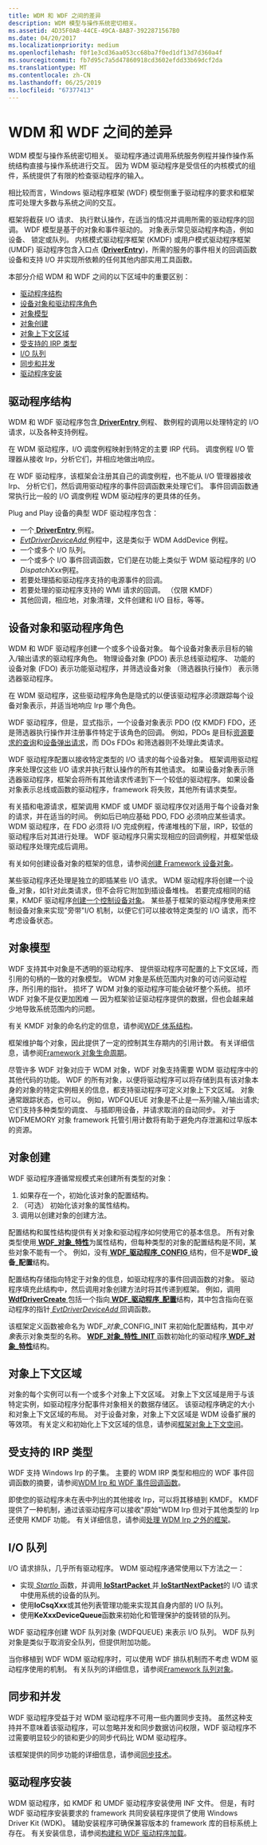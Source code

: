 ```yaml
---
title: WDM 和 WDF 之间的差异
description: WDM 模型与操作系统密切相关。
ms.assetid: 4D35F0AB-44CE-49CA-8AB7-3922871567B0
ms.date: 04/20/2017
ms.localizationpriority: medium
ms.openlocfilehash: f0f1e3cd36aa053cc68ba7f0ed1df13d7d360a4f
ms.sourcegitcommit: fb7d95c7a5d47860918cd3602efdd33b69dcf2da
ms.translationtype: MT
ms.contentlocale: zh-CN
ms.lasthandoff: 06/25/2019
ms.locfileid: "67377413"
---
```

# <a name="differences-between-wdm-and-wdf"></a>WDM 和 WDF 之间的差异


WDM 模型与操作系统密切相关。 驱动程序通过调用系统服务例程并操作操作系统结构直接与操作系统进行交互。 因为 WDM 驱动程序是受信任的内核模式的组件，系统提供了有限的检查驱动程序的输入。

相比较而言，Windows 驱动程序框架 (WDF) 模型侧重于驱动程序的要求和框架库可处理大多数与系统之间的交互。

框架将截获 I/O 请求、 执行默认操作，在适当的情况并调用所需的驱动程序的回调。 WDF 模型是基于的对象和事件驱动的。 对象表示常见驱动程序构造，例如设备、 锁定或队列。 内核模式驱动程序框架 (KMDF) 或用户模式驱动程序框架 (UMDF) 驱动程序包含入口点 ([**DriverEntry**](https://docs.microsoft.com/windows-hardware/drivers/wdf/driverentry-for-kmdf-drivers))，所需的服务的事件相关的回调函数设备和支持 I/O 并实现所依赖的任何其他内部实用工具函数。

本部分介绍 WDM 和 WDF 之间的以下区域中的重要区别：

-   [驱动程序结构](#driver-structure)
-   [设备对象和驱动程序角色](#device-objects-and-driver-roles)
-   [对象模型](#object-model)
-   [对象创建](#object-creation)
-   [对象上下文区域](#object-context-area)
-   [受支持的 IRP 类型](#supported-irp-types)
-   [I/O 队列](#io-queues)
-   [同步和并发](#synchronization-and-concurrency)
-   [驱动程序安装](#driver-installation)

## <a name="driver-structure"></a>驱动程序结构


WDM 和 WDF 驱动程序包含[ **DriverEntry** ](https://docs.microsoft.com/windows-hardware/drivers/wdf/driverentry-for-kmdf-drivers)例程、 数例程的调用以处理特定的 I/O 请求，以及各种支持例程。

在 WDM 驱动程序，I/O 调度例程映射到特定的主要 IRP 代码。 调度例程 I/O 管理器从接收 Irp，分析它们，并相应地做出响应。

在 WDF 驱动程序，该框架会注册其自己的调度例程，也不能从 I/O 管理器接收 Irp、 分析它们，然后调用驱动程序的事件回调函数来处理它们。 事件回调函数通常执行比一般的 I/O 调度例程 WDM 驱动程序的更具体的任务。

Plug and Play 设备的典型 WDF 驱动程序包含：

-   一个[ **DriverEntry** ](https://docs.microsoft.com/windows-hardware/drivers/wdf/driverentry-for-kmdf-drivers)例程。
-   [ *EvtDriverDeviceAdd* ](https://docs.microsoft.com/windows-hardware/drivers/ddi/content/wdfdriver/nc-wdfdriver-evt_wdf_driver_device_add)例程中，这是类似于 WDM AddDevice 例程。
-   一个或多个 I/O 队列。
-   一个或多个 I/O 事件回调函数，它们是在功能上类似于 WDM 驱动程序的 I/O *DispatchXxx*例程。
-   若要处理插和驱动程序支持的电源事件的回调。
-   若要处理的驱动程序支持的 WMI 请求的回调。 （仅限 KMDF）
-   其他回调，相应地，对象清理，文件创建和 I/O 目标，等等。

## <a name="device-objects-and-driver-roles"></a>设备对象和驱动程序角色


WDM 和 WDF 驱动程序创建一个或多个设备对象。 每个设备对象表示目标的输入/输出请求的驱动程序角色。 物理设备对象 (PDO) 表示总线驱动程序、 功能的设备对象 (FDO) 表示功能驱动程序，并筛选设备对象 （筛选器执行操作） 表示筛选器驱动程序。

在 WDM 驱动程序，这些驱动程序角色是隐式的以便该驱动程序必须跟踪每个设备对象表示，并适当地响应 Irp 哪个角色。

WDF 驱动程序，但是，显式指示，一个设备对象表示 PDO (仅 KMDF) FDO，还是筛选器执行操作并注册事件特定于该角色的回调。 例如，PDOs 是目标[资源要求的查询](creating-a-resource-requirements-list.md)和[设备弹出请求](supporting-ejectable-devices.md)，而 DOs FDOs 和筛选器则不处理此类请求。

WDF 驱动程序配置以接收特定类型的 I/O 请求的每个设备对象。 框架调用驱动程序来处理仅这些 I/O 请求并执行默认操作的所有其他请求。 如果设备对象表示筛选器驱动程序，框架会将所有其他请求传递到下一个较低的驱动程序。 如果设备对象表示总线或函数的驱动程序，framework 将失败，其他所有请求类型。

有关插和电源请求，框架调用 KMDF 或 UMDF 驱动程序仅对适用于每个设备对象的请求，并在适当的时间。 例如后已响应基础 PDO, FDO 必须响应某些请求。 WDM 驱动程序，在 FDO 必须将 I/O 完成例程，传递堆栈的下层，IRP，较低的驱动程序后对其进行处理。 WDF 驱动程序只需实现相应的回调例程，并框架低级驱动程序处理完成后调用。

有关如何创建设备对象的框架的信息，请参阅[创建 Framework 设备对象](creating-a-framework-device-object.md)。

某些驱动程序还处理是独立的即插某些 I/O 请求。 WDM 驱动程序将创建一个设备\_对象，如针对此类请求，但不会将它附加到插设备堆栈。 若要完成相同的结果，KMDF 驱动程序[创建一个控制设备对象](using-control-device-objects.md)。 某些基于框架的驱动程序使用来控制设备对象来实现"旁带"I/O 机制，以便它们可以接收特定类型的 I/O 请求，而不考虑设备状态。

## <a name="object-model"></a>对象模型


WDF 支持其中对象是不透明的驱动程序、 提供驱动程序可配置的上下文区域，而引用的句柄的一致的对象模型。 WDM 对象是系统范围内对象的可访问驱动程序，所引用的指针。 损坏了 WDM 对象的驱动程序可能会破坏整个系统。 损坏 WDF 对象不是仅更加困难 — 因为框架验证驱动程序提供的数据，但也会越来越少地导致系统范围内的问题。

有关 KMDF 对象的命名约定的信息，请参阅[WDF 体系结构](kernel-mode-driver-framework-architecture.md)。

框架维护每个对象，因此提供了一定的控制其生存期内的引用计数。 有关详细信息，请参阅[Framework 对象生命周期](framework-object-life-cycle.md)。

尽管许多 WDF 对象对应于 WDM 对象，WDF 对象支持需要 WDM 驱动程序中的其他代码的功能。 WDF 的所有对象，以便将驱动程序可以将存储到具有该对象本身的对象的特定实例相关的信息，都支持驱动程序可定义对象上下文区域。 对象通常跟踪状态，也可以。 例如，WDFQUEUE 对象是不止是一系列输入/输出请求;它们支持多种类型的调度、 与插即用设备，并请求取消的自动同步。 对于 WDFMEMORY 对象 framework 托管引用计数将有助于避免内存泄漏和过早版本的资源。

## <a name="object-creation"></a>对象创建


WDF 驱动程序遵循常规模式来创建所有类型的对象：

1.  如果存在一个，初始化该对象的配置结构。
2.  （可选） 初始化该对象的属性结构。
3.  调用以创建对象的创建方法。

配置结构和属性结构提供有关对象和驱动程序如何使用它的基本信息。 所有对象类型使用[ **WDF\_对象\_特性**](https://docs.microsoft.com/windows-hardware/drivers/ddi/content/wdfobject/ns-wdfobject-_wdf_object_attributes)为属性结构，但每种类型的对象的配置结构是不同，某些对象不能有一个。 例如，没有[ **WDF\_驱动程序\_CONFIG** ](https://docs.microsoft.com/windows-hardware/drivers/ddi/content/wdfdriver/ns-wdfdriver-_wdf_driver_config)结构，但不是**WDF\_设备\_配置**结构。

配置结构存储指向特定于对象的信息，如驱动程序的事件回调函数的对象。 驱动程序填充此结构中，然后调用对象创建方法时将其传递到框架。 例如，调用[ **WdfDriverCreate** ](https://docs.microsoft.com/windows-hardware/drivers/ddi/content/wdfdriver/nf-wdfdriver-wdfdrivercreate)包括一个指向[ **WDF\_驱动程序\_配置**](https://docs.microsoft.com/windows-hardware/drivers/ddi/content/wdfdriver/ns-wdfdriver-_wdf_driver_config)结构，其中包含指向在驱动程序的指针[ *EvtDriverDeviceAdd* ](https://docs.microsoft.com/windows-hardware/drivers/ddi/content/wdfdriver/nc-wdfdriver-evt_wdf_driver_device_add)回调函数。

该框架定义函数被命名为 WDF\_*对象*\_CONFIG\_INIT 来初始化配置结构，其中*对象*表示对象类型的名称。 [ **WDF\_对象\_特性\_INIT** ](https://docs.microsoft.com/windows-hardware/drivers/ddi/content/wdfobject/nf-wdfobject-wdf_object_attributes_init)函数初始化的驱动程序[ **WDF\_对象\_特性**](https://docs.microsoft.com/windows-hardware/drivers/ddi/content/wdfobject/ns-wdfobject-_wdf_object_attributes)结构。

## <a name="object-context-area"></a>对象上下文区域


对象的每个实例可以有一个或多个对象上下文区域。 对象上下文区域是用于与该特定实例，如驱动程序分配事件对象相关的数据存储区。 该驱动程序确定的大小和对象上下文区域的布局。 对于设备对象，对象上下文区域是 WDM 设备扩展的等效项。 有关定义和初始化上下文区域的信息，请参阅[框架对象上下文空间](framework-object-context-space.md)。

## <a name="supported-irp-types"></a>受支持的 IRP 类型


WDF 支持 Windows Irp 的子集。 主要的 WDM IRP 类型和相应的 WDF 事件回调函数的摘要，请参阅[WDM Irp 和 WDF 事件回调函数](wdm-irps-and-kmdf-event-callback-functions.md)。

即使您的驱动程序未在表中列出的其他接收 Irp，可以将其移植到 KMDF。 KMDF 提供了一种机制，通过该驱动程序可以接收"原始"WDM Irp 但对于其他类型的 Irp 还使用 KMDF 功能。 有关详细信息，请参阅[处理 WDM Irp 之外的框架](handling-wdm-irps-outside-of-the-framework.md)。

## <a name="io-queues"></a>I/O 队列


I/O 请求排队，几乎所有驱动程序。 WDM 驱动程序通常使用以下方法之一：

-   实现[ *StartIo* ](https://docs.microsoft.com/windows-hardware/drivers/ddi/content/wdm/nc-wdm-driver_startio)函数，并调用[ **IoStartPacket** ](https://docs.microsoft.com/windows-hardware/drivers/ddi/content/ntifs/nf-ntifs-iostartpacket)并[ **IoStartNextPacket**](https://docs.microsoft.com/windows-hardware/drivers/ddi/content/ntifs/nf-ntifs-iostartnextpacket)的 I/O 请求中使用系统的设备的队列。
-   使用**IoCsqXxx**或其他列表管理功能来实现其自身内部的 I/O 队列。
-   使用**KeXxxDeviceQueue**函数来初始化和管理保护的旋转锁的队列。

WDF 驱动程序创建 WDF 队列对象 (WDFQUEUE) 来表示 I/O 队列。 WDF 队列对象是类似于取消安全队列，但提供附加功能。

当你移植到 WDF WDM 驱动程序时，可以使用 WDF 排队机制而不考虑 WDM 驱动程序使用的机制。 有关队列的详细信息，请参阅[Framework 队列对象](framework-queue-objects.md)。

## <a name="synchronization-and-concurrency"></a>同步和并发


WDF 驱动程序受益于对 WDM 驱动程序不可用一些内置同步支持。 虽然这种支持并不意味着该驱动程序，可以忽略并发和同步数据访问权限，WDF 驱动程序不过需要明显较少的锁和更少的同步代码比 WDM 驱动程序。

该框架提供的同步功能的详细信息，请参阅[同步技术](synchronization-techniques-for-wdf-drivers.md)。

## <a name="driver-installation"></a>驱动程序安装


WDM 驱动程序，如 KMDF 和 UMDF 驱动程序安装使用 INF 文件。 但是，有时 WDF 驱动程序安装要求的 framework 共同安装程序提供了使用 Windows Driver Kit (WDK)。 辅助安装程序可确保兼容版本的 framework 库的目标系统上存在。 有关安装信息，请参阅[构建和 WDF 驱动程序加载](building-and-loading-a-kmdf-driver.md)。

 

 





